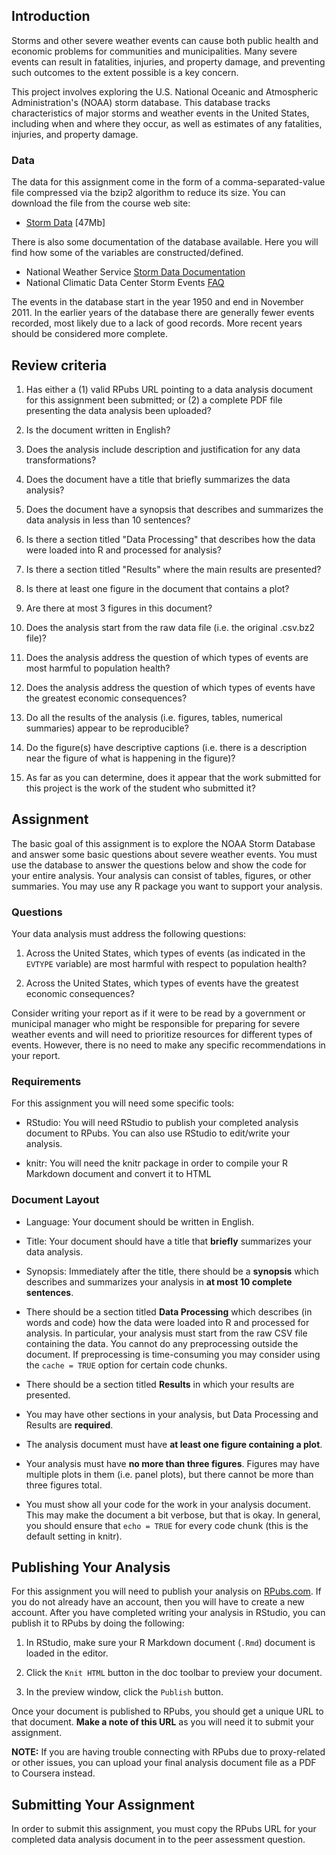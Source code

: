 ## Introduction

Storms and other severe weather events can cause both public health and economic
 problems for communities and municipalities. Many severe events can result in
 fatalities, injuries, and property damage, and preventing such outcomes
 to the extent possible is a key concern.

This project involves exploring the U.S. National Oceanic and Atmospheric
Administration's (NOAA) storm database. This database tracks characteristics of
major storms and weather events in the United States, including when and where
they occur, as well as estimates of any fatalities, injuries, and property
damage.

### Data

The data for this assignment come in the form of a comma-separated-value file
compressed via the bzip2 algorithm to reduce its size. You can download the file
from the course web site:

* [Storm Data][1] [47Mb]

There is also some documentation of the database available. Here you will find
how some of the variables are constructed/defined.

* National Weather Service [Storm Data Documentation][2]
* National Climatic Data Center Storm Events [FAQ][3]

The events in the database start in the year 1950 and end in November 2011. In
the earlier years of the database there are generally fewer events recorded,
most likely due to a lack of good records. More recent years should be
considered more complete.



## Review criteria

1. Has either a (1) valid RPubs URL pointing to a data analysis document for
this assignment been submitted; or (2) a complete PDF file presenting the data
analysis been uploaded?

1. Is the document written in English?

1. Does the analysis include description and justification for any data
transformations?

1. Does the document have a title that briefly summarizes the data analysis?

1. Does the document have a synopsis that describes and summarizes the data
analysis in less than 10 sentences?

1. Is there a section titled "Data Processing" that describes how the data were
loaded into R and processed for analysis?

1. Is there a section titled "Results" where the main results are presented?

1. Is there at least one figure in the document that contains a plot?

1. Are there at most 3 figures in this document?

1. Does the analysis start from the raw data file
(i.e. the original .csv.bz2 file)?

1. Does the analysis address the question of which types of events are most
harmful to population health?

1. Does the analysis address the question of which types of events have the
greatest economic consequences?

1. Do all the results of the analysis (i.e. figures, tables, numerical
summaries) appear to be reproducible?

1. Do the figure(s) have descriptive captions (i.e. there is a description near
the figure of what is happening in the figure)?

1. As far as you can determine, does it appear that the work submitted for this
project is the work of the student who submitted it?



## Assignment

The basic goal of this assignment is to explore the NOAA Storm Database and
answer some basic questions about severe weather events. You must use the
database to answer the questions below and show the code for your entire
analysis. Your analysis can consist of tables, figures, or other summaries.
You may use any R package you want to support your analysis.

### Questions

Your data analysis must address the following questions:

1. Across the United States, which types of events (as indicated in the `𝙴𝚅𝚃𝚈𝙿𝙴`
variable) are most harmful with respect to population health?

2. Across the United States, which types of events have the greatest economic
consequences?

Consider writing your report as if it were to be read by a government or
municipal manager who might be responsible for preparing for severe weather
events and will need to prioritize resources for different types of events.
However, there is no need to make any specific recommendations in your report.

### Requirements

For this assignment you will need some specific tools:

* RStudio: You will need RStudio to publish your completed analysis document to
RPubs. You can also use RStudio to edit/write your analysis.

* knitr: You will need the knitr package in order to compile your R Markdown
document and convert it to HTML

### Document Layout

* Language: Your document should be written in English.

* Title: Your document should have a title that **briefly** summarizes your
data analysis.

* Synopsis: Immediately after the title, there should be a **synopsis** which
describes and summarizes your analysis in **at most 10 complete sentences**.

* There should be a section titled **Data Processing** which describes
(in words and code) how the data were loaded into R and processed for analysis.
In particular, your analysis must start from the raw CSV file containing the
data. You cannot do any preprocessing outside the document.
If preprocessing is time-consuming you may consider using the `cache = TRUE`
option for certain code chunks.

* There should be a section titled **Results** in which your results are
presented.

* You may have other sections in your analysis, but Data Processing and Results
are **required**.

* The analysis document must have **at least one figure containing a plot**.

* Your analysis must have **no more than three figures**. Figures may have
multiple plots in them (i.e. panel plots), but there cannot be more than three
figures total.

* You must show all your code for the work in your analysis document. This may
make the document a bit verbose, but that is okay. In general, you should
ensure that `echo = TRUE` for every code chunk (this is the default setting
in knitr).



## Publishing Your Analysis

For this assignment you will need to publish your analysis on [RPubs.com][4].
If you do not already have an account, then you will have to create a new
account. After you have completed writing your analysis in RStudio, you can
publish it to RPubs by doing the following:

1. In RStudio, make sure your R Markdown document (`.Rmd`) document is loaded in
the editor.

1. Click the `Knit HTML` button in the doc toolbar to preview your document.

1. In the preview window, click the `Publish` button.

Once your document is published to RPubs, you should get a unique URL to that
document. **Make a note of this URL** as you will need it to submit your
assignment.

**NOTE:** If you are having trouble connecting with RPubs due to proxy-related
or other issues, you can upload your final analysis document file as a PDF to
Coursera instead.



## Submitting Your Assignment

In order to submit this assignment, you must copy the RPubs URL for your
completed data analysis document in to the peer assessment question.

[1]: https://d396qusza40orc.cloudfront.net/repdata%2Fdata%2FStormData.csv.bz2
[2]: https://d396qusza40orc.cloudfront.net/repdata%2Fpeer2_doc%2Fpd01016005curr.pdf
[3]: https://d396qusza40orc.cloudfront.net/repdata%2Fpeer2_doc%2FNCDC%20Storm%20Events-FAQ%20Page.pdf
[4]: http://rpubs.com/
